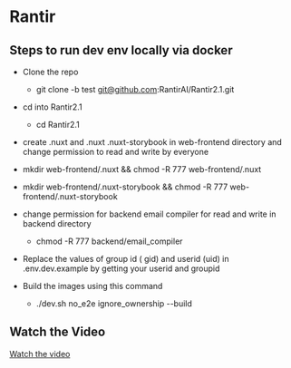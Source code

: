 # Rantir

## Steps to run dev env locally via docker

- Clone the repo 

   - git clone -b test git@github.com:RantirAI/Rantir2.1.git

- cd into Rantir2.1
 
  - cd Rantir2.1

- create .nuxt and .nuxt  .nuxt-storybook in web-frontend directory and change permission to read and write by everyone

 -  mkdir web-frontend/.nuxt && chmod -R 777 web-frontend/.nuxt

 -  mkdir web-frontend/.nuxt-storybook && chmod -R 777 web-frontend/.nuxt-storybook

- change permission for backend email compiler for read and write in backend directory

   - chmod -R 777 backend/email_compiler

- Replace the values of group id ( gid) and userid (uid) in .env.dev.example  by getting your userid and groupid 

- Build the images using this command

  - ./dev.sh no_e2e ignore_ownership --build


 
## Watch the Video
[Watch the video](assets/video.webm)

